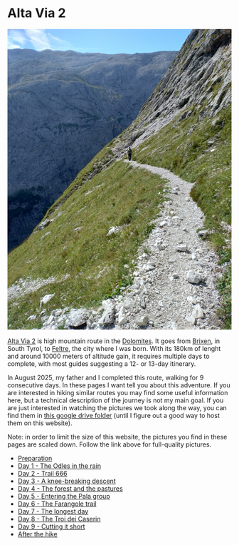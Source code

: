 # Alta Via 2

![A picture of me walking on the Farangole trail](./img/25-1033-farangole.jpg)

[Alta Via 2](https://en.wikipedia.org/wiki/Alta_Via_2) is high mountain
route in the [Dolomites](https://en.wikipedia.org/wiki/Dolomites). It goes
from [Brixen](https://en.wikipedia.org/wiki/Brixen), in South Tyrol, to
[Feltre](https://en.wikipedia.org/wiki/Feltre), the city where I was born.
With its 180km of lenght and around 10000 meters of altitude gain, it
requires multiple days to complete, with most guides suggesting a 12-
or 13-day itinerary.

In August 2025, my father and I completed this route, walking for 9
consecutive days. In these pages I want tell you about this adventure.
If you are interested in hiking similar routes you may find some
useful information here, but a technical description of the journey
is not my main goal. If you are just interested in watching the
pictures we took along the way, you can find them in
[this google drive folder](https://drive.google.com/drive/folders/1dVb3_vxpRhcRsMq5lOmuu-DCY0bE01pD)
(until I figure out a good way to host them on this website).

Note: in order to limit the size of this website, the pictures you find
in these pages are scaled down. Follow the link above for full-quality
pictures.

* [Preparation](./preparation)
* [Day 1 - The Odles in the rain](./day1)
* [Day 2 - Trail 666](./day2)
* [Day 3 - A knee-breaking descent](./day3)
* [Day 4 - The forest and the pastures](./day4)
* [Day 5 - Entering the Pala group](./day5)
* [Day 6 - The Farangole trail](./day6)
* [Day 7 - The longest day](./day7)
* [Day 8 - The Troi dei Caserin](./day8)
* [Day 9 - Cutting it short](./day9)
* [After the hike](./after)
